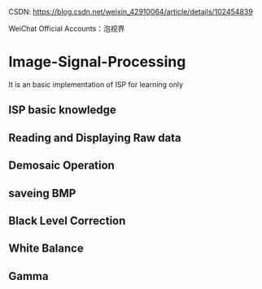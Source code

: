 
CSDN: https://blog.csdn.net/weixin_42910064/article/details/102454839

WeiChat Official Accounts：泡视界

# Image-Signal-Processing
It is an basic implementation of ISP for learning only

## ISP basic knowledge

## Reading and Displaying Raw data

## Demosaic Operation

## saveing BMP

## Black Level Correction

## White Balance

## Gamma

